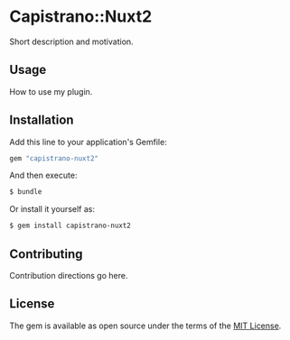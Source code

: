 # Capistrano::Nuxt2
Short description and motivation.

## Usage
How to use my plugin.

## Installation
Add this line to your application's Gemfile:

```ruby
gem "capistrano-nuxt2"
```

And then execute:
```bash
$ bundle
```

Or install it yourself as:
```bash
$ gem install capistrano-nuxt2
```

## Contributing
Contribution directions go here.

## License
The gem is available as open source under the terms of the [MIT License](https://opensource.org/licenses/MIT).
